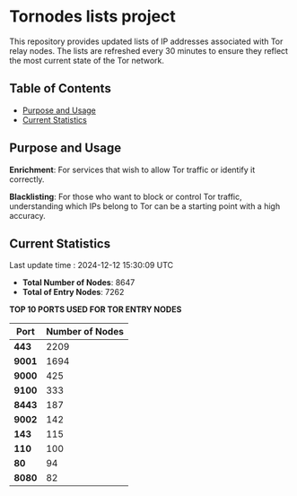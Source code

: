 # Tornodes lists project

This repository provides updated lists of IP addresses associated with Tor relay nodes. The lists are refreshed every 30 minutes to ensure they reflect the most current state of the Tor network.

## Table of Contents

- [Purpose and Usage](#purpose-and-usage)
- [Current Statistics](#current-statistics)


## Purpose and Usage

**Enrichment**: For services that wish to allow Tor traffic or identify it correctly.

**Blacklisting**: For those who want to block or control Tor traffic, understanding which IPs belong to Tor can be a starting point with a high accuracy.

## Current Statistics

Last update time : 2024-12-12 15:30:09 UTC

- **Total Number of Nodes**: 8647
- **Total of Entry Nodes**: 7262

**TOP 10 PORTS USED FOR TOR ENTRY NODES**

| **Port** | **Number of Nodes** |
|------|-----------------|
| **443**   | 2209  |
| **9001**   | 1694  |
| **9000**   | 425  |
| **9100**   | 333  |
| **8443**   | 187  |
| **9002**   | 142  |
| **143**   | 115  |
| **110**   | 100  |
| **80**   | 94  |
| **8080**   | 82  |

